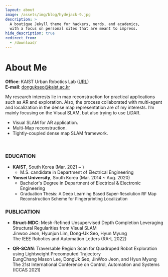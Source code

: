 ```yaml
---
layout: about
image: /assets/img/blog/hydejack-9.jpg
description: >
  A boutique Jekyll theme for hackers, nerds, and academics,
  with a focus on personal sites that are meant to impress.
hide_description: true
redirect_from:
  - /download/
---
```


# About Me

**Office**: KAIST Urban Robotics Lab ([URL](http://urobot.kaist.ac.kr/))  
**E-mail**: dongukseo@kaist.ac.kr    
    


My research interests lie in map reconstruction for practical applications such as AR and exploration.
Also, the process collaborated with multi-agent and localization in the dense map representation are of my interests.
I’m mainly focusing on the Visual SLAM, but also trying to use LiDAR. 


<!--* <span style="color:black">**Visual SLAM**</span> for AR application. -->
* Visual SLAM for AR application.
* Multi-Map reconstruction.
* Tightly-coupled dense map SLAM framework.

<br/>

### EDUCATION
* **KAIST**, South Korea (Mar. 2021 ~ )
  * M.S. candidate in Department of Electrical Engineering 
* **Yonsei University**, South Korea (Mar. 2014 ~ Aug. 2020)
  * Bachelor's Degree in Department of Electrical & Electronic Engineering
  * <span style="font-size:10pt">Graduation Thesis: A Deep Learning Based Super-Resolution RF Map Reconstruction Scheme for Fingerprinting Localization</span>


### PUBLICATION
* **Struct-MDC**: Mesh-Refined Unsupervised Depth Completion Leveraging
Structural Regularities from Visual SLAM    
Jinwoo Jeon, Hyunjun Lim, <span style="color:black">Dong-Uk Seo</span>, Hyun Myung    
The IEEE Robotics and Automation Letters (RA-L 2022)

* **QR-SCAN**: Traversable Region Scan for Quadruped Robot Exploration
using Lightweight Precomputed Trajectory    
EungChang Mason Lee, <span style="color:black">DongUk Seo</span>, JinWoo Jeon, and Hyun Myung    
The 21st International Conference on Control, Automation and Systems (ICCAS 2021)

<br/>
  
